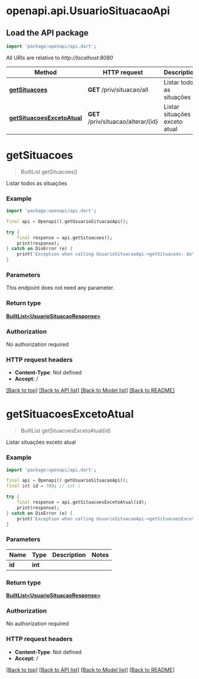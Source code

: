 # openapi.api.UsuarioSituacaoApi

## Load the API package
```dart
import 'package:openapi/api.dart';
```

All URIs are relative to *http://localhost:8080*

Method | HTTP request | Description
------------- | ------------- | -------------
[**getSituacoes**](UsuarioSituacaoApi.md#getsituacoes) | **GET** /priv/situacao/all | Listar todos as situações
[**getSituacoesExcetoAtual**](UsuarioSituacaoApi.md#getsituacoesexcetoatual) | **GET** /priv/situacao/alterar/{id} | Listar situações exceto atual


# **getSituacoes**
> BuiltList<UsuarioSituacaoResponse> getSituacoes()

Listar todos as situações

### Example
```dart
import 'package:openapi/api.dart';

final api = Openapi().getUsuarioSituacaoApi();

try {
    final response = api.getSituacoes();
    print(response);
} catch on DioError (e) {
    print('Exception when calling UsuarioSituacaoApi->getSituacoes: $e\n');
}
```

### Parameters
This endpoint does not need any parameter.

### Return type

[**BuiltList&lt;UsuarioSituacaoResponse&gt;**](UsuarioSituacaoResponse.md)

### Authorization

No authorization required

### HTTP request headers

 - **Content-Type**: Not defined
 - **Accept**: */*

[[Back to top]](#) [[Back to API list]](../README.md#documentation-for-api-endpoints) [[Back to Model list]](../README.md#documentation-for-models) [[Back to README]](../README.md)

# **getSituacoesExcetoAtual**
> BuiltList<UsuarioSituacaoResponse> getSituacoesExcetoAtual(id)

Listar situações exceto atual

### Example
```dart
import 'package:openapi/api.dart';

final api = Openapi().getUsuarioSituacaoApi();
final int id = 789; // int | 

try {
    final response = api.getSituacoesExcetoAtual(id);
    print(response);
} catch on DioError (e) {
    print('Exception when calling UsuarioSituacaoApi->getSituacoesExcetoAtual: $e\n');
}
```

### Parameters

Name | Type | Description  | Notes
------------- | ------------- | ------------- | -------------
 **id** | **int**|  | 

### Return type

[**BuiltList&lt;UsuarioSituacaoResponse&gt;**](UsuarioSituacaoResponse.md)

### Authorization

No authorization required

### HTTP request headers

 - **Content-Type**: Not defined
 - **Accept**: */*

[[Back to top]](#) [[Back to API list]](../README.md#documentation-for-api-endpoints) [[Back to Model list]](../README.md#documentation-for-models) [[Back to README]](../README.md)


